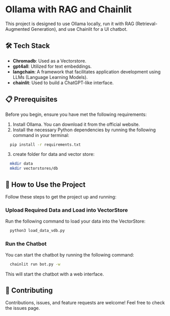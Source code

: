 # Ollama with RAG and Chainlit

This project is designed to use Ollama locally, run it with RAG (Retrieval-Augmented Generation), and use Chainlit for a UI chatbot.

## 🛠️ Tech Stack

- **Chromadb**: Used as a Vectorstore.
- **gpt4all**: Utilized for text embeddings.
- **langchain**: A framework that facilitates application development using LLMs (Language Learning Models).
- **chainlit**: Used to build a ChatGPT-like interface.

## 📋 Prerequisites

Before you begin, ensure you have met the following requirements:

1. Install Ollama. You can download it from the official website.
2. Install the necessary Python dependencies by running the following command in your terminal:
```bash
  pip install -r requirements.txt
```
3. create folder for data and vector store:
```bash
  mkdir data
  mkdir vectorstores/db
```

## 🚀 How to Use the Project
Follow these steps to get the project up and running:

### Upload Required Data and Load into VectorStore
Run the following command to load your data into the VectorStore:
```bash
  python3 load_data_vdb.py
```

### Run the Chatbot
You can start the chatbot by running the following command:
```bash
  chainlit run bot.py -w
```
This will start the chatbot with a web interface.

## 🤝 Contributing
Contributions, issues, and feature requests are welcome! Feel free to check the issues page.